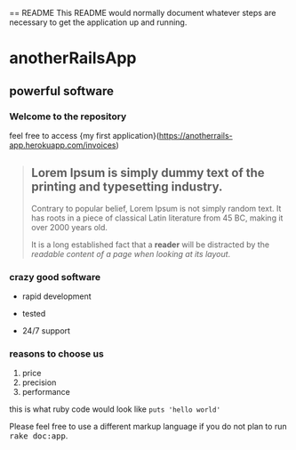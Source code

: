 == README
This README would normally document whatever steps are necessary to get the
application up and running.

anotherRailsApp
================

powerful software
-----------------

### Welcome to the repository

feel free to access {my first application}(https://anotherrails-app.herokuapp.com/invoices)

> ## Lorem Ipsum is simply dummy text of the printing and typesetting industry.
>
>Contrary to popular belief, Lorem Ipsum is not simply random text. It has roots in a piece of classical Latin literature from 45 BC, making it over 2000 years old.
>
>It is a long established fact that a **reader** will be distracted by the *readable content of a page when looking at its layout*.
>

### crazy good software
* rapid development
- tested
+ 24/7 support

### reasons to choose us
1. price
2. precision
3. performance

this is what ruby code would look like `puts 'hello world'`




Please feel free to use a different markup language if you do not plan to run
<tt>rake doc:app</tt>.
